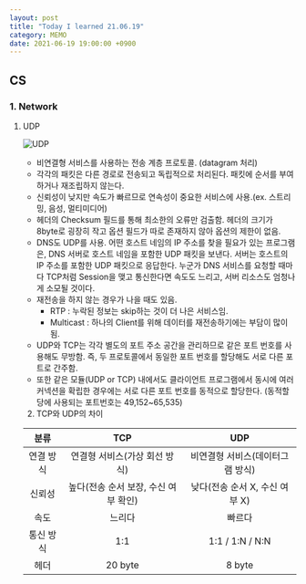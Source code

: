 ```yaml
---
layout: post
title: "Today I learned 21.06.19"
category: MEMO
date: 2021-06-19 19:00:00 +0900
---
```

## CS

### 1. Network

1. UDP

    ![UDP](https://user-images.githubusercontent.com/77161691/126037854-3d6d4470-df68-4ac3-9887-92b44d9968a2.png)

    - 비연결형 서비스를 사용하는 전송 계층 프로토콜. (datagram 처리)
    - 각각의 패킷은 다른 경로로 전송되고 독립적으로 처리된다. 패킷에 순서를 부여하거나 재조립하지 않는다.
    - 신뢰성이 낮지만 속도가 빠르므로 연속성이 중요한 서비스에 사용.(ex. 스트리밍, 음성, 멀티미디어)
    - 헤더의 Checksum 필드를 통해 최소한의 오류만 검출함. 헤더의 크기가 8byte로 굉장히 작고 옵션 필드가 따로 존재하지 않아 옵션의 제한이 없음.
    - DNS도 UDP를 사용. 어떤 호스트 네임의 IP 주소를 찾을 필요가 있는 프로그램은, DNS 서버로 호스트 네임을 포함한 UDP 패킷을 보낸다. 서버는 호스트의 IP 주소를 포함한 UDP 패킷으로 응답한다. 누군가 DNS 서비스를 요청할 때마다 TCP처럼 Session을 맺고 통신한다면 속도도 느리고, 서버 리소스도 엄청나게 소모될 것이다.
    - 재전송을 하지 않는 경우가 나을 때도 있음.
        - RTP : 누락된 정보는 skip하는 것이 더 나은 서비스임.
        - Multicast : 하나의 Client를 위해 데이터를 재전송하기에는 부담이 많이 됨.
    - UDP와 TCP는 각각 별도의 포트 주소 공간을 관리하므로 같은 포트 번호를 사용해도 무방함. 즉, 두 프로토콜에서 동일한 포트 번호를 할당해도 서로 다른 포트로 간주함.
    - 또한 같은 모듈(UDP or TCP) 내에서도 클라이언트 프로그램에서 동시에 여러 커넥션을 확립한 경우에는 서로 다른 포트 번호를 동적으로 할당한다. (동적할당에 사용되는 포트번호는 49,152~65,535)

    2. TCP와 UDP의 차이

    | 분류 | TCP | UDP |
    | :---: | :---: | :---: |
    | 연결 방식 | 연결형 서비스(가상 회선 방식) | 비연결형 서비스(데이터그램 방식) |
    | 신뢰성	| 높다(전송 순서 보장, 수신 여부 확인) | 낮다(전송 순서 X, 수신 여부 X) |
    | 속도 | 느리다 | 빠르다 |
    | 통신 방식 | 1:1 | 1:1 / 1:N / N:N |
    | 헤더 | 20 byte | 8 byte |
